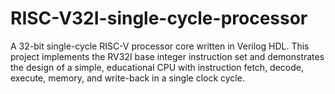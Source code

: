 # RISC-V32I-single-cycle-processor
A 32-bit single-cycle RISC-V processor core written in Verilog HDL. This project implements the RV32I base integer instruction set and demonstrates the design of a simple, educational CPU with instruction fetch, decode, execute, memory, and write-back in a single clock cycle.

